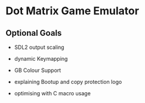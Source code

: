 # Dot Matrix Game Emulator

## Optional Goals

- SDL2 output scaling

- dynamic Keymapping

- GB Colour Support

- explaining Bootup and copy protection logo

- optimising with C macro usage